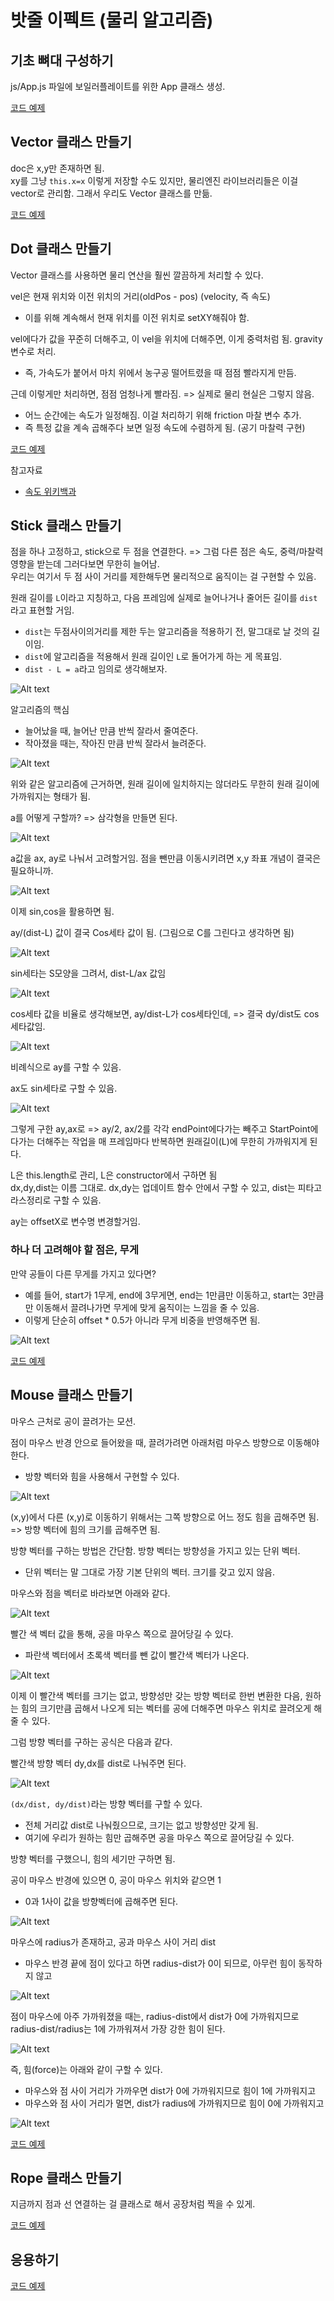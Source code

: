 # 밧줄 이펙트 (물리 알고리즘)

## 기초 뼈대 구성하기

js/App.js 파일에 보일러플레이트를 위한 App 클래스 생성.

[코드 예제](../boilerplate/)

## Vector 클래스 만들기

doc은 x,y만 존재하면 됨.<br>
xy를 그냥 `this.x=x` 이렇게 저장할 수도 있지만, 물리엔진 라이브러리들은 이걸 vector로 관리함. 그래서 우리도 Vector 클래스를 만듦.

[코드 예제](../vector/)

## Dot 클래스 만들기

Vector 클래스를 사용하면 물리 연산을 훨씬 깔끔하게 처리할 수 있다.

vel은 현재 위치와 이전 위치의 거리(oldPos - pos) (velocity, 즉 속도)

- 이를 위해 계속해서 현재 위치를 이전 위치로 setXY해줘야 함.

vel에다가 값을 꾸준히 더해주고, 이 vel을 위치에 더해주면, 이게 중력처럼 됨. gravity 변수로 처리.

- 즉, 가속도가 붙어서 마치 위에서 농구공 떨어트렸을 때 점점 빨라지게 만듬.

근데 이렇게만 처리하면, 점점 엄청나게 빨라짐. => 실제로 물리 현실은 그렇지 않음.

- 어느 순간에는 속도가 일정해짐. 이걸 처리하기 위해 friction 마찰 변수 추가.
- 즉 특정 값을 계속 곱해주다 보면 일정 속도에 수렴하게 됨. (공기 마찰력 구현)

[코드 예제](../dot/)

참고자료

- [속도 위키백과](https://ko.wikipedia.org/wiki/%EC%86%8D%EB%8F%84)<br>

## Stick 클래스 만들기

점을 하나 고정하고, stick으로 두 점을 연결한다. => 그럼 다른 점은 속도, 중력/마찰력 영향을 받는데 그러다보면 무한히 늘어남.<br>
우리는 여기서 두 점 사이 거리를 제한해두면 물리적으로 움직이는 걸 구현할 수 있음.

원래 길이를 `L`이라고 지칭하고, 다음 프레임에 실제로 늘어나거나 줄어든 길이를 `dist`라고 표현할 거임.

- `dist`는 두점사이의거리를 제한 두는 알고리즘을 적용하기 전, 말그대로 날 것의 길이임.
- `dist`에 알고리즘을 적용해서 원래 길이인 `L`로 돌어가게 하는 게 목표임.
- `dist - L = a`라고 임의로 생각해보자.

![Alt text](image.png)

알고리즘의 핵심

- 늘어났을 때, 늘어난 만큼 반씩 잘라서 줄여준다.
- 작아졌을 때는, 작아진 만큼 반씩 잘라서 늘려준다.

![Alt text](image-1.png)

위와 같은 알고리즘에 근거하면, 원래 길이에 일치하지는 않더라도 무한히 원래 길이에 가까워지는 형태가 됨.

a를 어떻게 구할까? => 삼각형을 만들면 된다.

![Alt text](image-2.png)

a값을 ax, ay로 나눠서 고려할거임. 점을 뺀만큼 이동시키려면 x,y 좌표 개념이 결국은 필요하니까.

![Alt text](image-3.png)

이제 sin,cos을 활용하면 됨.

ay/(dist-L) 값이 결국 Cos세타 값이 됨. (그림으로 C를 그린다고 생각하면 됨)

![Alt text](image-4.png)

sin세타는 S모양을 그려서, dist-L/ax 값임

![Alt text](image-5.png)

cos세타 값을 비율로 생각해보면,
ay/dist-L가 cos세타인데, => 결국 dy/dist도 cos세타값임.

![Alt text](image-6.png)

비례식으로 ay를 구할 수 있음.

ax도 sin세타로 구할 수 있음.

![Alt text](image-7.png)

그렇게 구한 ay,ax로 => ay/2, ax/2를 각각 endPoint에다가는 빼주고 StartPoint에다가는 더해주는 작업을 매 프레임마다 반복하면 원래길이(L)에 무한히 가까워지게 된다.

L은 this.length로 관리, L은 constructor에서 구하면 됨<br>
dx,dy,dist는 이름 그대로. dx,dy는 업데이트 함수 안에서 구할 수 있고, dist는 피타고라스정리로 구할 수 있음.

ay는 offsetX로 변수명 변경할거임.

### 하나 더 고려해야 할 점은, 무게

만약 공들이 다른 무게를 가지고 있다면?

- 예를 들어, start가 1무게, end에 3무게면, end는 1만큼만 이동하고, start는 3만큼만 이동해서 끌려나가면 무게에 맞게 움직이는 느낌을 줄 수 있음.
- 이렇게 단순히 offset \* 0.5가 아니라 무게 비중을 반영해주면 됨.

![Alt text](image-8.png)

[코드 예제](../stick/)

## Mouse 클래스 만들기

마우스 근처로 공이 끌려가는 모션.

점이 마우스 반경 안으로 들어왔을 때, 끌려가려면 아래처럼 마우스 방향으로 이동해야 한다.

- 방향 벡터와 힘을 사용해서 구현할 수 있다.

![Alt text](image-9.png)

(x,y)에서 다른 (x,y)로 이동하기 위해서는 그쪽 방향으로 어느 정도 힘을 곱해주면 됨. => 방향 벡터에 힘의 크기를 곱해주면 됨.

방향 벡터를 구하는 방법은 간단함. 방향 벡터는 방향성을 가지고 있는 단위 벡터.

- 단위 벡터는 말 그대로 가장 기본 단위의 벡터. 크기를 갖고 있지 않음.

마우스와 점을 벡터로 바라보면 아래와 같다.

![Alt text](image-10.png)

빨간 색 벡터 값을 통해, 공을 마우스 쪽으로 끌어당길 수 있다.

- 파란색 벡터에서 초록색 벡터를 뺀 값이 빨간색 벡터가 나온다.

![Alt text](image-11.png)

이제 이 빨간색 벡터를 크기는 없고, 방향성만 갖는 방향 벡터로 한번 변환한 다음, 원하는 힘의 크기만큼 곱해서 나오게 되는 벡터를 공에 더해주면 마우스 위치로 끌려오게 해줄 수 있다.

그럼 방향 벡터를 구하는 공식은 다음과 같다.

빨간색 방향 벡터 dy,dx를 dist로 나눠주면 된다.

![Alt text](image-12.png)

`(dx/dist, dy/dist)`라는 방향 벡터를 구할 수 있다.

- 전체 거리값 dist로 나눠줬으므로, 크기는 없고 방향성만 갖게 됨.
- 여기에 우리가 원하는 힘만 곱해주면 공을 마우스 쪽으로 끌어당길 수 있다.

방향 벡터를 구했으니, 힘의 세기만 구하면 됨.

공이 마우스 반경에 있으면 0, 공이 마우스 위치와 같으면 1

- 0과 1사이 값을 방향벡터에 곱해주면 된다.

![Alt text](image-13.png)

마우스에 radius가 존재하고, 공과 마우스 사이 거리 dist

- 마우스 반경 끝에 점이 있다고 하면 radius-dist가 0이 되므로, 아무런 힘이 동작하지 않고

![Alt text](image-14.png)

점이 마우스에 아주 가까워졌을 때는, radius-dist에서 dist가 0에 가까워지므로 radius-dist/radius는 1에 가까워져서 가장 강한 힘이 된다.

![Alt text](image-15.png)

즉, 힘(force)는 아래와 같이 구할 수 있다.

- 마우스와 점 사이 거리가 가까우면 dist가 0에 가까워지므로 힘이 1에 가까워지고
- 마우스와 점 사이 거리가 멀면, dist가 radius에 가까워지므로 힘이 0에 가까워지고

![Alt text](image-16.png)

[코드 예제](../mouse/)

## Rope 클래스 만들기

지금까지 점과 선 연결하는 걸 클래스로 해서 공장처럼 찍을 수 있게.

[코드 예제](../rope/)

## 응용하기

[코드 예제](../application/)
